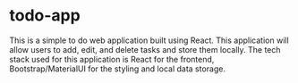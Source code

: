 # todo-app

This is a simple to do web application built using React. This application will allow users to add, edit, and delete tasks and store them locally. The tech stack used for this application is React for the frontend, Bootstrap/MaterialUI for the styling and local data storage. 
